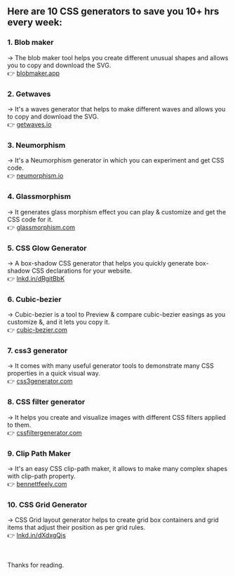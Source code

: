 ## Here are 10 CSS generators to save you 10+ hrs every week:<br>

### 1. Blob maker

→ The blob maker tool helps you create different unusual shapes and allows you to copy and download the SVG. <br>
👉 [blobmaker.app](https://www.blobmaker.app/)

### 2. Getwaves

→ It's a waves generator that helps to make different waves and allows you to copy and download the SVG. <br>
👉 [getwaves.io](https://getwaves.io) 

### 3. Neumorphism

→ It's a Neumorphism generator in which you can experiment and get CSS code.<br>
👉 [neumorphism.io](https://neumorphism.io) 

### 4. Glassmorphism

→ It generates glass morphism effect you can play & customize and get the CSS code for it.<br>
👉 [glassmorphism.com](https://glassmorphism.com)

### 5. CSS Glow Generator

→ A box-shadow CSS generator that helps you quickly generate box-shadow CSS declarations for your website.<br>
👉 [lnkd.in/dRgitBbK](https://lnkd.in/dRgitBbK)

### 6. Cubic-bezier

→ Cubic-bezier is a tool to Preview & compare cubic-bezier easings as you customize &, and it lets you copy it.<br>
👉 [cubic-bezier.com](https://cubic-bezier.com )

### 7. css3 generator

→ It comes with many useful generator tools to demonstrate many CSS properties in a quick visual way.<br>
👉 [css3generator.com](https://css3generator.com)

### 8. CSS filter generator

→ It helps you create and visualize images with different CSS filters applied to them.<br>
👉 [cssfiltergenerator.com](https://cssfiltergenerator.com)

### 9. Clip Path Maker
→ It's an easy CSS clip-path maker, it allows to make many complex shapes with clip-path property.<br>
👉 [bennettfeely.com](https://bennettfeely.com/clippy)

### 10. CSS Grid Generator

→ CSS Grid layout generator helps to create grid box containers and grid items that adjust their position as per grid rules.<br>
👉 [lnkd.in/dXdxgQjs](https://lnkd.in/dXdxgQjs)

<br>

Thanks for reading.

